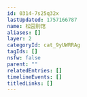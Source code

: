 ```yaml
---
id: 0314-7s25q32x
lastUpdated: 1757166787
name: 松园别馆
aliases: []
layer: 2
categoryId: cat_9yUWRRAg
tagIds: []
nsfw: false
parent: ""
relatedEntries: []
timelineEvents: []
titledLinks: []
---
```


